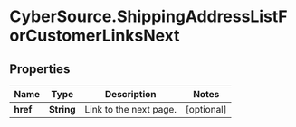 # CyberSource.ShippingAddressListForCustomerLinksNext

## Properties
Name | Type | Description | Notes
------------ | ------------- | ------------- | -------------
**href** | **String** | Link to the next page.  | [optional] 


